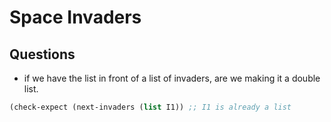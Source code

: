 # Space Invaders 

## Questions

- if we have the list in front of a list of invaders, are we making it a double list. 

```scheme
(check-expect (next-invaders (list I1)) ;; I1 is already a list
```